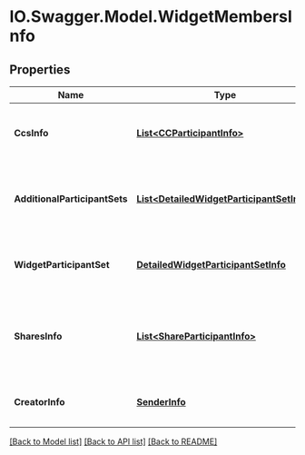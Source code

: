 # IO.Swagger.Model.WidgetMembersInfo
## Properties

Name | Type | Description | Notes
------------ | ------------- | ------------- | -------------
**CcsInfo** | [**List&lt;CCParticipantInfo&gt;**](CCParticipantInfo.md) | Information of CC participants of the widget. | [optional] 
**AdditionalParticipantSets** | [**List&lt;DetailedWidgetParticipantSetInfo&gt;**](DetailedWidgetParticipantSetInfo.md) | Information about the widget additional participant Sets | [optional] 
**WidgetParticipantSet** | [**DetailedWidgetParticipantSetInfo**](DetailedWidgetParticipantSetInfo.md) | Information about the widget participant Set | [optional] 
**SharesInfo** | [**List&lt;ShareParticipantInfo&gt;**](ShareParticipantInfo.md) | Information of the participants with whom the widget has been shared. | [optional] 
**CreatorInfo** | [**SenderInfo**](SenderInfo.md) | Information of the creator of the widget. | [optional] 

[[Back to Model list]](../README.md#documentation-for-models) [[Back to API list]](../README.md#documentation-for-api-endpoints) [[Back to README]](../README.md)

